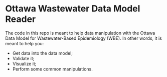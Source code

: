 # Ottawa Wastewater Data Model Reader

The code in this repo is meant to help data manipulation with the Ottawa Data Model for Wastewater-Based Epidemiology (WBE). In other words, it is meant to help you:
* Get data into the data model;
* Validate it;
* Visualize it;
* Perform some common manipulations. 

